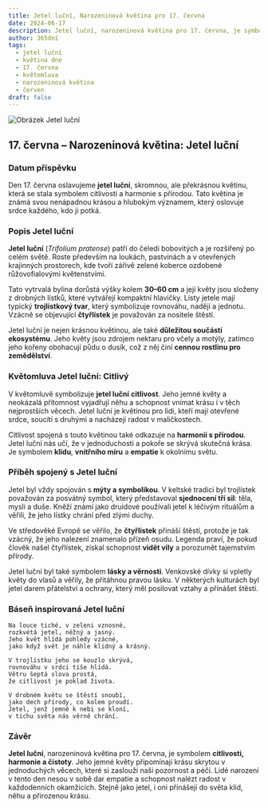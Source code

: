 ```yaml
---
title: Jetel luční, Narozeninová květina pro 17. června
date: 2024-06-17
description: Jetel luční, narozeninová květina pro 17. června, je symbolem Citlivý. Objevte její jedinečný význam, fascinující příběhy a poezii, která oslavuje její krásu.
author: 365dní
tags:
  - jetel luční
  - květina dne
  - 17. června
  - květomluva
  - narozeninová květina
  - červen
draft: false
---
```


![Obrázek Jetel luční](https://cdn.pixabay.com/photo/2018/05/25/22/58/klee-3430247_640.jpg#center)


## 17. června – Narozeninová květina: Jetel luční

### Datum příspěvku

Den 17. června oslavujeme **jetel luční**, skromnou, ale překrásnou květinu, která se stala symbolem citlivosti a harmonie s přírodou. Tato květina je známá svou nenápadnou krásou a hlubokým významem, který oslovuje srdce každého, kdo ji potká.

### Popis Jetel luční

**Jetel luční** (_Trifolium pratense_) patří do čeledi bobovitých a je rozšířený po celém světě. Roste především na loukách, pastvinách a v otevřených krajinných prostorech, kde tvoří zářivě zelené koberce ozdobené růžovofialovými květenstvími.

Tato vytrvalá bylina dorůstá výšky kolem **30–60 cm** a její květy jsou složeny z drobných lístků, které vytvářejí kompaktní hlavičky. Listy jetele mají typický **trojlístkový tvar**, který symbolizuje rovnováhu, naději a jednotu. Vzácně se objevující **čtyřlístek** je považován za nositele štěstí.

Jetel luční je nejen krásnou květinou, ale také **důležitou součástí ekosystému**. Jeho květy jsou zdrojem nektaru pro včely a motýly, zatímco jeho kořeny obohacují půdu o dusík, což z něj činí **cennou rostlinu pro zemědělství**.

### Květomluva Jetel luční: Citlivý

V květomluvě symbolizuje **jetel luční** **citlivost**. Jeho jemné květy a neokázalá přítomnost vyjadřují něhu a schopnost vnímat krásu i v těch nejprostších věcech. Jetel luční je květinou pro lidi, kteří mají otevřené srdce, soucítí s druhými a nacházejí radost v maličkostech.

Citlivost spojená s touto květinou také odkazuje na **harmonii s přírodou**. Jetel luční nás učí, že v jednoduchosti a pokoře se skrývá skutečná krása. Je symbolem **klidu**, **vnitřního míru** a **empatie** k okolnímu světu.

### Příběh spojený s Jetel luční

Jetel byl vždy spojován s **mýty a symbolikou**. V keltské tradici byl trojlístek považován za posvátný symbol, který představoval **sjednocení tří sil**: těla, mysli a duše. Kněží známí jako druidové používali jetel k léčivým rituálům a věřili, že jeho lístky chrání před zlými duchy.

Ve středověké Evropě se věřilo, že **čtyřlístek** přináší štěstí, protože je tak vzácný, že jeho nalezení znamenalo přízeň osudu. Legenda praví, že pokud člověk našel čtyřlístek, získal schopnost **vidět víly** a porozumět tajemstvím přírody.

Jetel luční byl také symbolem **lásky a věrnosti**. Venkovské dívky si vpletly květy do vlasů a věřily, že přitáhnou pravou lásku. V některých kulturách byl jetel darem přátelství a ochrany, který měl posilovat vztahy a přinášet štěstí.

### Báseň inspirovaná Jetel luční

```
Na louce tiché, v zeleni vznosné,  
rozkvétá jetel, něžný a jasný.  
Jeho květ hlídá pohledy vzácné,  
jako když svět je náhle klidný a krásný.  

V trojlístku jeho se kouzlo skrývá,  
rovnováhu v srdci tiše hlídá.  
Větru šeptá slova prostá,  
že citlivost je poklad života.  

V drobném květu se štěstí snoubí,  
jako dech přírody, co kolem proudí.  
Jetel, jenž jemně k nebi se kloní,  
v tichu světa nás věrně chrání.  
```

### Závěr

**Jetel luční**, narozeninová květina pro 17. června, je symbolem **citlivosti, harmonie a čistoty**. Jeho jemné květy připomínají krásu skrytou v jednoduchých věcech, které si zaslouží naši pozornost a péči. Lidé narození v tento den nesou v sobě dar empatie a schopnost nalézt radost v každodenních okamžicích. Stejně jako jetel, i oni přinášejí do světa klid, něhu a přirozenou krásu.